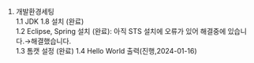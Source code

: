 
1. 개발환경세팅  
   1.1 JDK 1.8 설치 (완료)  
   1.2 Eclipse, Spring 설치 (완료): 아직 STS 설치에 오류가 있어 해결중에 있습니다.→해결했습니다.  
   1.3 톰캣 설정 (완료)
   1.4 Hello World 출력(진행,2024-01-16)  
